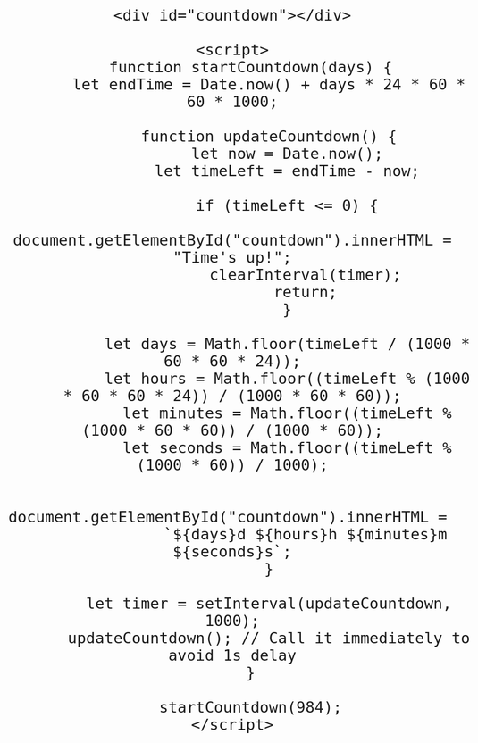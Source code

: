 <!DOCTYPE html>
<html lang="en">
<head>
    <meta charset="UTF-8">
    <meta name="viewport" content="width=device-width, initial-scale=1.0">
    <title>Countdown Timer</title>
    <style>
        body {
            font-family: Arial, sans-serif;
            text-align: center;
            font-size: 2rem;
            margin-top: 20%;
        }
    </style>
</head>
<body>

    <div id="countdown"></div>

    <script>
        function startCountdown(days) {
            let endTime = Date.now() + days * 24 * 60 * 60 * 1000;

            function updateCountdown() {
                let now = Date.now();
                let timeLeft = endTime - now;

                if (timeLeft <= 0) {
                    document.getElementById("countdown").innerHTML = "Time's up!";
                    clearInterval(timer);
                    return;
                }

                let days = Math.floor(timeLeft / (1000 * 60 * 60 * 24));
                let hours = Math.floor((timeLeft % (1000 * 60 * 60 * 24)) / (1000 * 60 * 60));
                let minutes = Math.floor((timeLeft % (1000 * 60 * 60)) / (1000 * 60));
                let seconds = Math.floor((timeLeft % (1000 * 60)) / 1000);

                document.getElementById("countdown").innerHTML = 
                    `${days}d ${hours}h ${minutes}m ${seconds}s`;
            }

            let timer = setInterval(updateCountdown, 1000);
            updateCountdown(); // Call it immediately to avoid 1s delay
        }

        startCountdown(984);
    </script>

</body>
</html>
